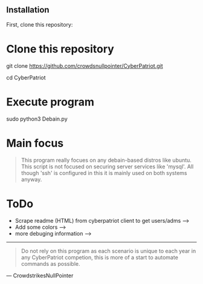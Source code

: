 ## Installation

First, clone this repository:

<!-- start:code block -->
# Clone this repository
git clone https://github.com/crowdsnullpointer/CyberPatriot.git

cd CyberPatriot

# Execute program
sudo python3 Debain.py
<!-- end:code block -->

# Main focus
> This program really focues on any debain-based distros like ubuntu. This script is not focused on securing server services like 'mysql'. All though 'ssh' is configured in this it is mainly used on both systems anyway.
# ToDo
- Scrape readme (HTML) from cyberpatriot client to get users/adms -->
- Add some colors -->
- more debuging information -->

---
> Do not rely on this program as each scenario is unique to each year in any CyberPatriot competion, this is more of a start to automate commands as possible.

— CrowdstrikesNullPointer

